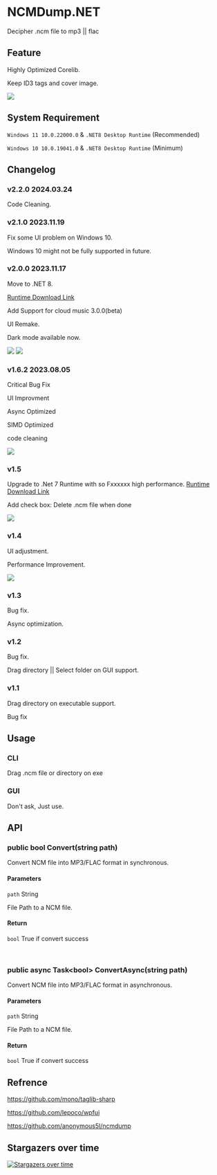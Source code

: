 # NCMDump.NET

Decipher .ncm file to mp3 || flac

## Feature

Highly Optimized Corelib.

Keep ID3 tags and cover image.

<img src="https://github.com/kingsznhone/NCMDump.NET/blob/main/Result.png"/>

## System Requirement

 ```Windows 11 10.0.22000.0``` & ```.NET8 Desktop Runtime``` (Recommended)

 ```Windows 10 10.0.19041.0``` & ```.NET8 Desktop Runtime``` (Minimum)

## Changelog

### v2.2.0 2024.03.24

Code Cleaning.

### v2.1.0 2023.11.19

Fix some UI problem on Windows 10.

Windows 10 might not be fully supported in future.

### v2.0.0 2023.11.17

Move to .NET 8.

[Runtime Download Link](https://dotnet.microsoft.com/zh-cn/download/dotnet/thank-you/runtime-desktop-8.0.0-windows-x64-installer ".NET 8.0 Desktop Runtime (v8.0.0) - Windows x64 Installer")

Add Support for cloud music 3.0.0(beta)

UI Remake.

Dark mode available now. 

<img src="https://github.com/kingsznhone/NCMDump.NET/blob/main/Demo/light.png"/>

<img src="https://github.com/kingsznhone/NCMDump.NET/blob/main/Demo/dark.png"/>

### v1.6.2 2023.08.05

Critical Bug Fix

UI Improvment

Async Optimized

SIMD Optimized

code cleaning

<img src="https://github.com/kingsznhone/NCMDump.NET/blob/main/Demo/Demo1.6.png"/>


### v1.5

Upgrade to .Net 7 Runtime with so Fxxxxxx high performance.
[Runtime Download Link](https://dotnet.microsoft.com/en-us/download/dotnet/thank-you/runtime-desktop-7.0.4-windows-x64-installer ".NET 7.0 Desktop Runtime (v7.0.4) - Windows x64 Installer")

Add check box: Delete .ncm file when done 

<img src="https://github.com/kingsznhone/NCMDump.NET/blob/main/Demo/Demo1.5.png"/>

### v1.4

UI adjustment.

Performance Improvement.

<img src="https://github.com/kingsznhone/NCMDump.NET/blob/main/Demo/Demo1.4.png"/>

### v1.3

Bug fix.

Async optimization.

### v1.2

Bug fix.

Drag directory || Select folder on GUI support.

### v1.1

Drag directory on executable support.

Bug fix

## Usage

### CLI

Drag .ncm file or directory on exe

### GUI

Don't ask, Just use.

## API

### public bool Convert(string path)

Convert NCM file into MP3/FLAC format in synchronous.

#### Parameters

```path``` String

File Path to a NCM file.

#### Return

```bool``` True if convert success

<br/>

### public async Task\<bool\> ConvertAsync(string path)

Convert NCM file into MP3/FLAC format in asynchronous.

#### Parameters

```path``` String

File Path to a NCM file.

#### Return

```bool``` True if convert success

## Refrence
<https://github.com/mono/taglib-sharp>

<https://github.com/lepoco/wpfui>

<https://github.com/anonymous5l/ncmdump>

## Stargazers over time

[![Stargazers over time](https://starchart.cc/kingsznhone/NCMDump.NET.svg)](https://starchart.cc/kingsznhone/NCMDump.NET)
